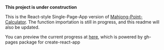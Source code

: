 **This project is under construction**

This is the React-style Single-Page-App version of [Mahjong-Point-Calculator](https://github.com/Rick-Xia/Mahjong-scoring-tool). The function importation is still in progress, and this readme will also be updated.

You can preview the current progress at [here](https://rick-xia.github.io/mahjoint/), which is powered by gh-pages package for create-react-app
